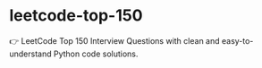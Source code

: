 # leetcode-top-150
👉 LeetCode Top 150 Interview Questions with clean and easy-to-understand Python code solutions.
